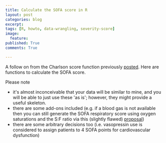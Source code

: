 ```yaml
---
title: Calculate the SOFA score in R
layout: post
categories: blog
excerpt:
tags: [R, howto, data-wrangling, severity-score]
image:
  feature:
published: True
comments: True

---
```


A follow on from the Charlson score function previously [posted](http://alittleknowledge.net/2014/11/27/calculate-the-charlson-score-in-r.html). Here are functions to calculate the SOFA score.

Please note

- it's almost inconceivable that your data will be similar to mine, and you will be able to just use these 'as is'; however, they might provide a useful skeleton.
- there are some add-ons included (e.g. if a blood gas is not available then you can still generate the SOFA respiratory score using oxygen saturations and the S:F ratio via this (slightly flawed) [proposal](http://www.ncbi.nlm.nih.gov/pubmed/19242333))
- there are some arbitrary decisions too (i.e. vasopressin use is considered to assign patients to 4 SOFA points for cardiovascular dysfunction)


<script src="https://gist.github.com/docsteveharris/195396d4b99e35bb4641.js"></script>
